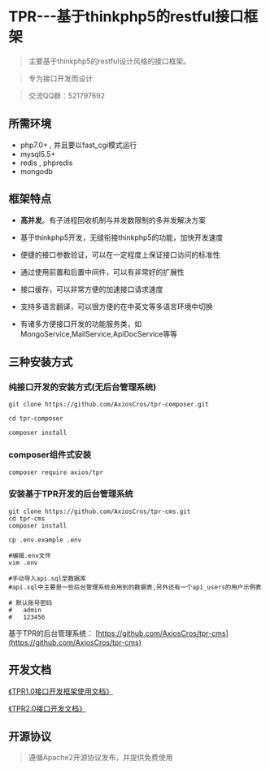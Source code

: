 # TPR---基于thinkphp5的restful接口框架

> 主要基于thinkphp5的restful设计风格的接口框架。

> 专为接口开发而设计

> 交流QQ群：521797692

## 所需环境
* php7.0+ , 并且要以fast_cgi模式运行
* mysql5.5+
* redis , phpredis
* mongodb

## 框架特点
* **高并发**。有子进程回收机制与并发数限制的多并发解决方案

* 基于thinkphp5开发，无缝衔接thinkphp5的功能，加快开发速度

* 便捷的接口参数验证，可以在一定程度上保证接口访问的标准性

* 通过使用前置和后置中间件，可以有非常好的扩展性

* 接口缓存，可以非常方便的加速接口请求速度

* 支持多语言翻译，可以很方便的在中英文等多语言环境中切换

* 有诸多方便接口开发的功能服务类，如MongoService,MailService,ApiDocService等等

## 三种安装方式

### 纯接口开发的安装方式(无后台管理系统)
``` shell
git clone https://github.com/AxiosCros/tpr-composer.git

cd tpr-composer 

composer install

```

### composer组件式安装
``` shell
composer require axios/tpr
```

### 安装基于TPR开发的后台管理系统
``` shell
git clone https://github.com/AxiosCros/tpr-cms.git
cd tpr-cms
composer install

cp .env.example .env

#编辑.env文件
vim .env

#手动导入api.sql至数据库
#api.sql中主要是一些后台管理系统会用到的数据表,另外还有一个api_users的用户示例表

# 默认账号密码
#   admin
#   123456

```
基于TPR的后台管理系统： 
[https://github.com/AxiosCros/tpr-cms](https://github.com/AxiosCros/tpr-cms)

## 开发文档
[《TPR1.0接口开发框架使用文档》](http://www.kancloud.cn/axios/tpr)

[《TPR2.0接口开发文档》](http://www.kancloud.cn/axios/tpr2)

## 开源协议
> 遵循Apache2开源协议发布，并提供免费使用